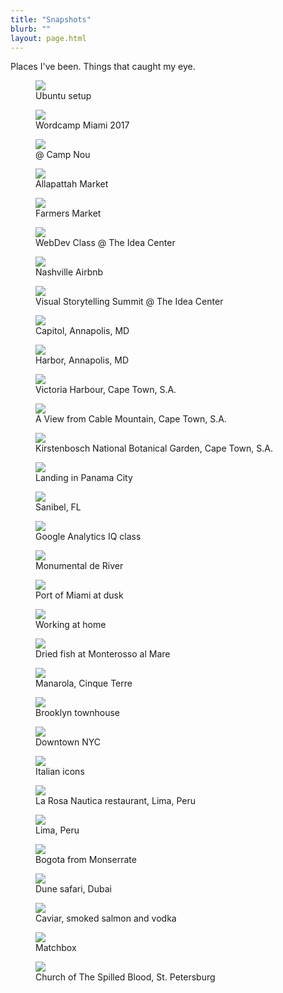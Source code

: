 ```yaml
---
title: "Snapshots"
blurb: ""
layout: page.html
---
```


Places I've been. Things that caught my eye.

<div class="picbox"><figure><img src="https://68.media.tumblr.com/a3b53c16f75cd9912bbfa2fa77312df9/tumblr_oqqkduUrGA1qz7ur9o1_540.jpg" class="frame"><figcaption>Ubuntu setup</figcaption></figure></div><div class="picbox"><figure><img src="https://68.media.tumblr.com/df1c1a84a06bc5bd536324365796c421/tumblr_oqqkduUrGA1qz7ur9o2_540.jpg" class="frame"><figcaption>Wordcamp Miami 2017</figcaption></figure></div><div class="picbox"><figure><img src="https://68.media.tumblr.com/9f6f1e5460a46f4a7fa8c098dc5640d3/tumblr_on36eqLWVA1qz7ur9o1_540.jpg" class="frame"><figcaption>@ Camp Nou</figcaption></figure></div><div class="picbox"><figure><img src="http://68.media.tumblr.com/5ae4e48cb4be677dc5bda32528a9a8b5/tumblr_okx0y9sHVK1qz7ur9o1_1280.jpg" class="frame"><figcaption>Allapattah Market</figcaption></figure></div><div class="picbox"><figure><img src="../img/farmersmkt.JPG" class="frame"><figcaption>Farmers Market</figcaption></figure></div><div class="picbox"><figure><img src="http://68.media.tumblr.com/44135b2999959d30ee7ddb8196d01ab0/tumblr_oie5odPDhZ1qz7ur9o1_540.jpg" class="frame"><figcaption>WebDev Class @ The Idea Center</figcaption></figure></div><div class="picbox"><figure><img src="http://68.media.tumblr.com/d52e9230b212ff22ff2cb3f4b59a200f/tumblr_oie9x9g1061qz7ur9o1_540.jpg" class="frame"><figcaption>Nashville Airbnb</figcaption></figure></div><div class="picbox"><figure><img src="http://66.media.tumblr.com/3a9fce7081e44f1fbafab7adc6051f10/tumblr_ofv7d2aqfP1qz7ur9o3_540.jpg" class="frame"><figcaption>Visual Storytelling Summit @ The Idea Center</figcaption></figure></div><div class="picbox"><figure><img src="http://66.media.tumblr.com/5b1ff46184c72d8eb99ce41e13953bc1/tumblr_ofv7d2aqfP1qz7ur9o2_540.jpg" class="frame"><figcaption>Capitol, Annapolis, MD</figcaption></figure></div><div class="picbox"><figure><img src="http://66.media.tumblr.com/6cee5295e83e548ece49d8408c31e99f/tumblr_ofv7d2aqfP1qz7ur9o1_540.jpg" class="frame"><figcaption>Harbor, Annapolis, MD</figcaption></figure></div><div class="picbox"><figure><img src="https://66.media.tumblr.com/e6ff9ef974df18f3a113f66e47712e78/tumblr_oglmtiCMFC1qz7ur9o3_540.jpg" class="frame"><figcaption>Victoria Harbour, Cape Town, S.A.</figcaption></figure></div><div class="picbox"><figure><img src="https://66.media.tumblr.com/45f36847571c0eb162aec8feddffebf3/tumblr_oglmtiCMFC1qz7ur9o2_540.jpg" class="frame"><figcaption>A View from Cable Mountain, Cape Town, S.A.</figcaption></figure></div><div class="picbox"><figure><img src="https://66.media.tumblr.com/d0271e19ddb02135a8f57f383816b994/tumblr_oglmtiCMFC1qz7ur9o1_540.jpg" class="frame"><figcaption>Kirstenbosch National Botanical Garden, Cape Town, S.A.</figcaption></figure></div><div class="picbox"><figure><img src="http://66.media.tumblr.com/bb52a98d00fc300a5d011cfaa7d1cf14/tumblr_ocy7coAtdY1qz7ur9o1_540.jpg" class="frame"><figcaption>Landing in Panama City</figcaption></figure></div><div class="picbox"><figure><img src="http://66.media.tumblr.com/84c510905100c38d2d5b28b5a5332ea0/tumblr_occ8msLjaF1qz7ur9o1_540.jpg" class="frame"><figcaption>Sanibel, FL</figcaption></figure></div><div class="picbox"><figure><img src="https://66.media.tumblr.com/048db88744dcc7f30127ae3ccae3ce66/tumblr_obzbaq5C0Z1qz7ur9o1_540.jpg" class="frame"><figcaption>Google Analytics IQ class</figcaption></figure></div><div class="picbox"><figure><img src="https://66.media.tumblr.com/8647cda79e25754c8e47d01a8cfd4d97/tumblr_obzannm7fP1qz7ur9o1_540.jpg" class="frame"><figcaption>Monumental de River</figcaption></figure></div><div class="picbox"><figure><img src="http://66.media.tumblr.com/3453ff27919cf46b7955e28f71c254c4/tumblr_obza4vDzSq1qz7ur9o1_540.jpg" class="frame"><figcaption>Port of Miami at dusk</figcaption></figure></div><div class="picbox"><figure><img src="http://66.media.tumblr.com/4a096d78507ad9616c947ff35e449b17/tumblr_obza4vDzSq1qz7ur9o2_540.jpg" class="frame"><figcaption>Working at home</figcaption></figure></div><div class="picbox"><figure><img src="http://66.media.tumblr.com/56efe0813e644376afa7802807d3b24e/tumblr_nx1zvtPaxq1qz7ur9o3_540.jpg" class="frame"><figcaption>Dried fish at Monterosso al Mare</figcaption></figure></div><div class="picbox"><figure><img src="http://66.media.tumblr.com/aba0b27f9be305fdfa0a772d0f7eb397/tumblr_nx1xselzwl1qz7ur9o9_540.jpg" class="frame"><figcaption>Manarola, Cinque Terre</figcaption></figure></div><div class="picbox"><figure><img src="http://66.media.tumblr.com/102fee3542e5ff746f7adf20b37d3dca/tumblr_nsgn7woPjG1qz7ur9o1_540.jpg" class="frame"><figcaption>Brooklyn townhouse</figcaption></figure></div><div class="picbox"><figure><img src="http://66.media.tumblr.com/b3d3fff1a1857c1b03b3f6eec6ceb325/tumblr_nsgmwt1apO1qz7ur9o8_540.jpg" class="frame"><figcaption>Downtown NYC</figcaption></figure></div><div class="picbox"><figure><img src="http://66.media.tumblr.com/09784396750c3cdfab2cb0d5379f2160/tumblr_nogpcm9V3V1qz7ur9o7_540.jpg" class="frame"><figcaption>Italian icons</figcaption></figure></div><div class="picbox"><figure><img src="http://66.media.tumblr.com/9439de5a70d9c47640a63d76f335eb98/tumblr_nplc2hPYSe1qz7ur9o3_540.jpg" class="frame"><figcaption>La Rosa Nautica restaurant, Lima, Peru</figcaption></figure></div><div class="picbox"><figure><img src="http://66.media.tumblr.com/775dcedf9a0785b9374ab8d5c3e4706e/tumblr_nplc2hPYSe1qz7ur9o4_540.jpg" class="frame"><figcaption>Lima, Peru</figcaption></figure></div><div class="picbox"><figure><img src="http://68.media.tumblr.com/9245d7420ec6e64cc74bfa89e38e9b46/tumblr_nmnn7lm1sF1qz7ur9o1_540.jpg" class="frame"><figcaption>Bogota from Monserrate</figcaption></figure></div><div class="picbox"><figure><img src="https://66.media.tumblr.com/e02e25a8b1e9d05a6eb062bede48ed93/tumblr_nmap6sWgT21qz7ur9o1_540.jpg" class="frame"><figcaption>Dune safari, Dubai</figcaption></figure></div><div class="picbox"><figure><img src="http://66.media.tumblr.com/828a74b77b6cbb1fa7ba1b81f01a76a8/tumblr_njsc54cAVW1qz7ur9o1_540.jpg" class="frame"><figcaption>Caviar, smoked salmon and vodka</figcaption></figure></div><div class="picbox"><figure><img src="http://68.media.tumblr.com/bb7fe01f3c9f38009ac143a31714ffd4/tumblr_njsbfyVTKX1qz7ur9o1_540.jpg" class="frame"><figcaption>Matchbox</figcaption></figure></div><div class="picbox"><figure><img src="http://66.media.tumblr.com/6d87d638dd85e5becce7b7b1634479cd/tumblr_njsbemErgw1qz7ur9o1_540.jpg" class="frame"><figcaption>Church of The Spilled Blood, St. Petersburg</figcaption></figure></div>
<br />
